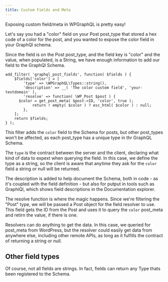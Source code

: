 ```yaml
---
title: Custom Fields and Meta
---
```


Exposing custom field/meta in WPGraphQL is pretty easy!

Let's say you had a "color" field on your Post post_type that stored a hex code of a color for the post, and you wanted to expose the color field in your GraphQl schema.

Since the field is on the Post post_type, and the field key is "color" and the value, when populated, is a String, we have enough information to add our field to the GraphQl Schema.

```
add_filter( 'graphql_post_fields', function( $fields ) {
	$fields['color'] = [
		'type' => \WPGraphQL\Types::string(),
		'description' => __( 'The color custom field', 'your-textdomain' ),
		'resolve' => function( \WP_Post $post ) {
      $color = get_post_meta( $post->ID, 'color', true );
			return ! empty( $color ) ? esc_html( $color ) : null;
		},
	];
	return $fields;
} );
```

This filter adds the `color` field to the Schema for posts, but other post_types won't be affected, as each post_type has a unique type in thr GraphQL Schema. 

The `type` is the contract between the server and the client, declaring what kind of data to expext when querying the field. In this case, we define the type as a string, so the client is aware that anytime they ask for the `color` field a string or null will be returned.

The description is added to help document the Schema, both in code - as it's coupled with the field definition - but also for putput in tools such as GraphiQl, which shows field descriptions in the Documentation explorer.

The resolve function is where the magic happens. Since we're filtering the "Post" type, we will be passed a Post object for the field resolver to use. This field gets the ID from the Post and uses it to query the `color` post_meta and retirn the value, if there is one.

Resolvers can do anything to get the data. In this case, we queried for post_meta from WordPress, but the resolver could easily get data from anywhere else, including other remote APIs, as long as it fulfills the contract of returning a string or null.

## Other field types

Of course, not all fields are strings. In fact, fields can return any Type thats been registered to the Schema. 

